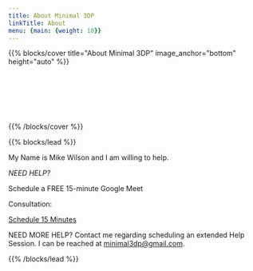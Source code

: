 ```yaml
---
title: About Minimal 3DP
linkTitle: About
menu: {main: {weight: 10}}
---
```


{{% blocks/cover title="About Minimal 3DP" image_anchor="bottom" height="auto" %}}

<br />
<br />
<br />
<br />
<br />


{{% /blocks/cover %}}

{{% blocks/lead %}}

My Name is Mike Wilson and I am willing to help. 

*NEED HELP?*

Schedule a FREE 15-minute Google Meet 

Consultation: 

[Schedule 15 Minutes](https://calendly.com/minimal3dp/m3dp-15-minute-session)

NEED MORE HELP? Contact me regarding scheduling an extended Help Session. I can be reached at minimal3dp@gmail.com.

{{% /blocks/lead %}}
